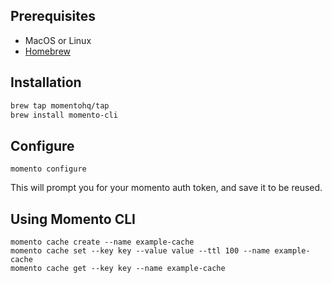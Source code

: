 ## Prerequisites
- MacOS or Linux
- [Homebrew](https://brew.sh/)

## Installation
```bash
brew tap momentohq/tap
brew install momento-cli
```

## Configure
```
momento configure
```
This will prompt you for your momento auth token, and save it to be reused.

## Using Momento CLI
```
momento cache create --name example-cache
momento cache set --key key --value value --ttl 100 --name example-cache
momento cache get --key key --name example-cache
```
